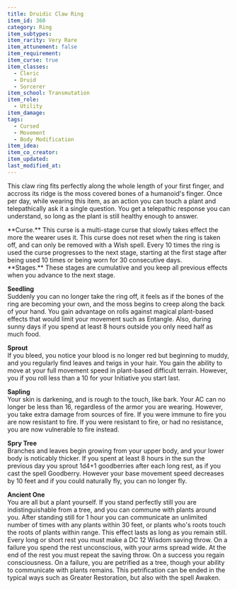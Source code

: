 ```yaml
---
title: Druidic Claw Ring
item_id: 360
category: Ring
item_subtypes:
item_rarity: Very Rare
item_attunement: false
item_requirement:
item_curse: true
item_classes:
  - Cleric
  - Druid
  - Sorcerer
item_school: Transmutation
item_role:
  - Utility
item_damage:
tags:
  - Cursed
  - Movement
  - Body Modification
item_idea:
item_co_creator:
item_updated:
last_modified_at:
---
```


This claw ring fits perfectly along the whole length of your first finger, and accross its ridge is the moss covered bones of a humanoid's finger.
Once per day, while wearing this item, as an action you can touch a plant and telepathically ask it a single question. You get a telepathic response you can understand, so long as the plant is still healthy enough to answer.


<!--excerpt-->
<div class="curse">
**Curse.** This curse is a multi-stage curse that slowly takes effect the more the wearer uses it. This curse does not reset when the ring is taken off, and can only be removed with a <magic-spell>Wish</magic-spell> spell. Every 10 times the ring is used the curse progresses to the next stage, starting at the first stage after being used 10 times or being worn for 30 consecutive days. 
</div>

<div class="curse">
**Stages.** These stages are cumulative and you keep all previous effects when you advance to the next stage.

**Seedling**  
Suddenly you can no longer take the ring off, it feels as if the bones of the ring are becoming your own, and the moss begins to creep along the back of your hand.
You gain advantage on rolls against magical plant-based effects that would limit your movement such as <magic-spell>Entangle</magic-spell>. Also, during sunny days if you spend at least 8 hours outside you only need half as much food.

**Sprout**  
If you bleed, you notice your blood is no longer red but beginning to muddy, and you regularly find leaves and twigs in your hair.
You gain the ability to move at your full movement speed in plant-based difficult terrain. However, you if you roll less than a 10 for your Initiative you start last.

**Sapling**  
Your skin is darkening, and is rough to the touch, like bark. 
Your AC can no longer be less than 16, regardless of the armor you are wearing. However, you take extra damage from sources of fire. If you were immune to fire you are now resistant to fire. If you were resistant to fire, or had no resistance, you are now vulnerable to fire instead.

**Spry Tree**  
Branches and leaves begin growing from your upper body, and your lower body is noticably thicker.
If you spent at least 8 hours in the sun the previous day you sprout 1d4+1 goodberries after each long rest, as if you cast the spell <magic-spell>Goodberry</magic-spell>. However your base movement speed decreases by 10 feet and if you could naturally fly, you can no longer fly.

**Ancient One**  
You are all but a plant yourself. If you stand perfectly still you are indistinguishable from a tree, and you can commune with plants around you. 
After standing still for 1 hour you can communicate an unlimited number of times with any plants within 30 feet, or plants who's roots touch the roots of plants within range. This effect lasts as long as you remain still.
Every long or short rest you must make a DC 12 Wisdom saving throw. On a failure you spend the rest unconscious, with your arms spread wide. At the end of the rest you must repeat the saving throw. On a success you regain consciousness. On a failure, you are petrified as a tree, though your ability to communicate with plants remains. This petrification can be ended in the typical ways such as <magic-spell>Greater Restoration</magic-spell>, but also with the spell <magic-spell>Awaken</magic-spell>. 

</div>